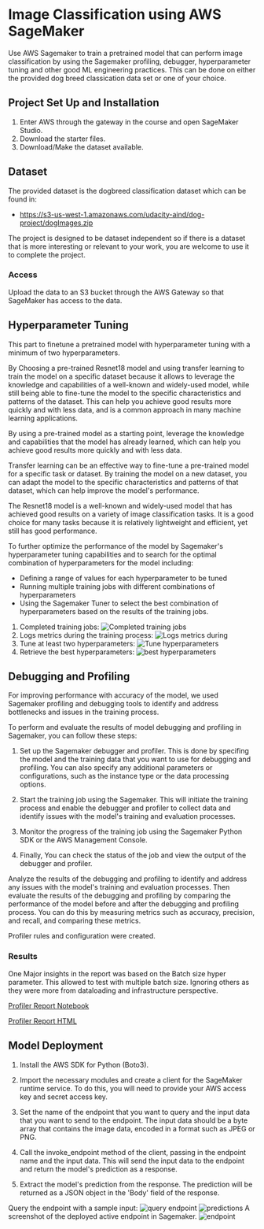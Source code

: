# Image Classification using AWS SageMaker

Use AWS Sagemaker to train a pretrained model that can perform image classification by using the Sagemaker profiling, debugger, hyperparameter tuning and other good ML engineering practices. This can be done on either the provided dog breed classication data set or one of your choice.

## Project Set Up and Installation
 1. Enter AWS through the gateway in the course and open SageMaker Studio. 
 2. Download the starter files.
 3. Download/Make the dataset available. 

## Dataset
The provided dataset is the dogbreed classification dataset which can be found in: 
* https://s3-us-west-1.amazonaws.com/udacity-aind/dog-project/dogImages.zip

The project is designed to be dataset independent so if there is a dataset that is more interesting or relevant to your work, you are welcome to use it to complete the project.

### Access
Upload the data to an S3 bucket through the AWS Gateway so that SageMaker has access to the data. 

## Hyperparameter Tuning
This part to finetune a pretrained model with hyperparameter tuning with a minimum of two hyperparameters.

By Choosing a pre-trained Resnet18 model and using transfer learning to train the model on a specific dataset because it allows to leverage the knowledge and capabilities of a well-known and widely-used model, while still being able to fine-tune the model to the specific characteristics and patterns of the dataset. This can help you achieve good results more quickly and with less data, and is a common approach in many machine learning applications. 

By using a pre-trained model as a starting point, leverage the knowledge and capabilities that the model has already learned, which can help you achieve good results more quickly and with less data.

Transfer learning can be an effective way to fine-tune a pre-trained model for a specific task or dataset. By training the model on a new dataset, you can adapt the model to the specific characteristics and patterns of that dataset, which can help improve the model's performance.

The Resnet18 model is a well-known and widely-used model that has achieved good results on a variety of image classification tasks. It is a good choice for many tasks because it is relatively lightweight and efficient, yet still has good performance.

To further optimize the performance of the model by Sagemaker's hyperparameter tuning capabilities and to search for the optimal combination of hyperparameters for the model including:

 * Defining a range of values for each hyperparameter to be tuned
 * Running multiple training jobs with different combinations of hyperparameters
 * Using the Sagemaker Tuner to select the best combination of hyperparameters based on the results of the training jobs.

1. Completed training jobs:
![Completed training jobs](Training_Jobs.PNG)
2. Logs metrics during the training process:
![Logs metrics during](Logs_metrics_during.png)
3. Tune at least two hyperparameters:
![Tune hyperparameters](Tune_hyperparameters.PNG)
4. Retrieve the best hyperparameters:
![best hyperparameters](best_estimator.PNG)

## Debugging and Profiling
For improving performance with accuracy of the model, we used Sagemaker profiling and debugging tools to identify and address bottlenecks and issues in the training process.

To perform and evaluate the results of model debugging and profiling in Sagemaker, you can follow these steps:

 1. Set up the Sagemaker debugger and profiler. 
    This is done by specifing the model and the training data that you want to use for debugging and profiling. You can also specify any additional parameters or configurations, such as the instance type or the data processing options.

 2. Start the training job using the Sagemaker.
    This will initiate the training process and enable the debugger and profiler to collect data and identify issues with the model's training and evaluation processes.

 3. Monitor the progress of the training job using the Sagemaker Python SDK or the AWS Management Console.

 4. Finally, You can check the status of the job and view the output of the debugger and profiler.

Analyze the results of the debugging and profiling to identify and address any issues with the model's training and evaluation processes. Then evaluate the results of the debugging and profiling by comparing the performance of the model before and after the debugging and profiling process. You can do this by measuring metrics such as accuracy, precision, and recall, and comparing these metrics.

Profiler rules and configuration were created.


### Results
One Major insights in the report was based on the Batch size hyper parameter. This allowed to test with multiple batch size. Ignoring others as they were more from dataloading and infrastructure perspective.

[Profiler Report Notebook](/ProfilerReport/profiler-output/profiler-report.ipynb)

[Profiler Report HTML](/ProfilerReport/profiler-output/profiler-report.html)


## Model Deployment

1. Install the AWS SDK for Python (Boto3).

2. Import the necessary modules and create a client for the SageMaker runtime service. To do this, you will need to provide your AWS access key and secret access key.

3. Set the name of the endpoint that you want to query and the input data that you want to send to the endpoint. The input data should be a byte array that contains the image data, encoded in a format such as JPEG or PNG.

4. Call the invoke_endpoint method of the client, passing in the endpoint name and the input data. This will send the input data to the endpoint and return the model's prediction as a response.

5. Extract the model's prediction from the response. The prediction will be returned as a JSON object in the 'Body' field of the response.

Query the endpoint with a sample input:
![query endpoint](query_endpoint.PNG)
![predictions](predictions.PNG)
A screenshot of the deployed active endpoint in Sagemaker.
![endpoint](endpoint_deployed.png)

